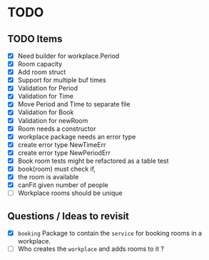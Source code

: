 # TODO

## TODO Items

- [x] Need builder for workplace.Period
- [x] Room capacity
- [x] Add room struct
- [x] Support for multiple buf times
- [x] Validation for Period
- [x] Validation for Time
- [x] Move Period and Time to separate file
- [x] Validation for Book
- [x] Validation for newRoom
- [x] Room needs a constructor
- [x] workplace package needs an error type
- [x] create error type NewTimeErr
- [x] create error type NewPeriodErr
- [x] Book room tests might be refactored as a table test
- [x] book(room) must check if,
- [x] the room is available
- [x] canFit given number of people
- [ ] Workplace rooms should be unique

## Questions / Ideas to revisit

- [x] `booking` Package to contain the `service` for booking rooms in a workplace.
- [ ] Who creates the `workplace` and adds rooms to it ?
